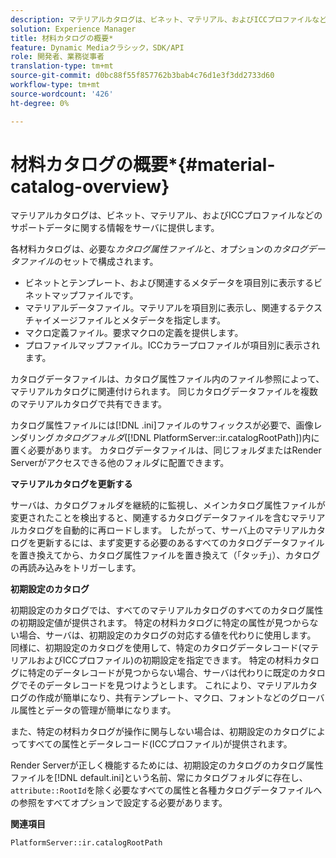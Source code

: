 ```yaml
---
description: マテリアルカタログは、ビネット、マテリアル、およびICCプロファイルなどのサポートデータに関する情報をサーバに提供します。
solution: Experience Manager
title: 材料カタログの概要*
feature: Dynamic Mediaクラシック，SDK/API
role: 開発者、業務従事者
translation-type: tm+mt
source-git-commit: d0bc88f55f857762b3bab4c76d1e3f3dd2733d60
workflow-type: tm+mt
source-wordcount: '426'
ht-degree: 0%

---
```



# 材料カタログの概要*{#material-catalog-overview}

マテリアルカタログは、ビネット、マテリアル、およびICCプロファイルなどのサポートデータに関する情報をサーバに提供します。

各材料カタログは、必要な&#x200B;*カタログ属性ファイル*&#x200B;と、オプションの&#x200B;*カタログデータファイル*&#x200B;のセットで構成されます。

* ビネットとテンプレート、および関連するメタデータを項目別に表示するビネットマップファイルです。
* マテリアルデータファイル。マテリアルを項目別に表示し、関連するテクスチャイメージファイルとメタデータを指定します。
* マクロ定義ファイル。要求マクロの定義を提供します。
* プロファイルマップファイル。ICCカラープロファイルが項目別に表示されます。

カタログデータファイルは、カタログ属性ファイル内のファイル参照によって、マテリアルカタログに関連付けられます。 同じカタログデータファイルを複数のマテリアルカタログで共有できます。

カタログ属性ファイルには[!DNL .ini]ファイルのサフィックスが必要で、画像レンダリング&#x200B;*カタログフォルダ*([!DNL PlatformServer::ir.catalogRootPath])内に置く必要があります。 カタログデータファイルは、同じフォルダまたはRender Serverがアクセスできる他のフォルダに配置できます。

**マテリアルカタログを更新する**

サーバは、カタログフォルダを継続的に監視し、メインカタログ属性ファイルが変更されたことを検出すると、関連するカタログデータファイルを含むマテリアルカタログを自動的に再ロードします。 したがって、サーバ上のマテリアルカタログを更新するには、まず変更する必要のあるすべてのカタログデータファイルを置き換えてから、カタログ属性ファイルを置き換えて（「タッチ」）、カタログの再読み込みをトリガーします。

**初期設定のカタログ**

初期設定のカタログでは、すべてのマテリアルカタログのすべてのカタログ属性の初期設定値が提供されます。 特定の材料カタログに特定の属性が見つからない場合、サーバは、初期設定のカタログの対応する値を代わりに使用します。 同様に、初期設定のカタログを使用して、特定のカタログデータレコード(マテリアルおよびICCプロファイル)の初期設定を指定できます。 特定の材料カタログに特定のデータレコードが見つからない場合、サーバは代わりに既定のカタログでそのデータレコードを見つけようとします。 これにより、マテリアルカタログの作成が簡単になり、共有テンプレート、マクロ、フォントなどのグローバル属性とデータの管理が簡単になります。

また、特定の材料カタログが操作に関与しない場合は、初期設定のカタログによってすべての属性とデータレコード(ICCプロファイル)が提供されます。

Render Serverが正しく機能するためには、初期設定のカタログのカタログ属性ファイルを[!DNL default.ini]という名前、常にカタログフォルダに存在し、`attribute::RootId`を除く必要なすべての属性と各種カタログデータファイルへの参照をすべてオプションで設定する必要があります。

**関連項目**

`PlatformServer::ir.catalogRootPath`
